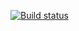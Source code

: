 [![Build status](https://ci.appveyor.com/api/projects/status/kp707tsxjnt1dtxq/branch/master?svg=true)](https://ci.appveyor.com/project/meowmeowster/netology/branch/master)

